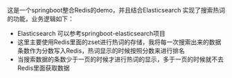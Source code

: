 这是一个springboot整合Redis的demo，并且结合Elasticsearch 实现了搜索热词的功能，业务逻辑如下：

+ Elasticsearch 可以参考springboot-elasticsearch项目
+ 这里主要使用Redis里面的zset进行热词的存储，我将每一次搜索出来的数据条数作为分数写入Redis，热词显示的时候按照分数来进行排名
+ 当搜索数据的条数少于一页的时候才进行热词的显示，多于一页的时候就不去Redis里面获取数据
